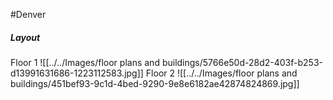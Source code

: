 #Denver 
##### Layout

Floor 1
![[../../Images/floor plans and buildings/5766e50d-28d2-403f-b253-d13991631686-1223112583.jpg]]
Floor 2
![[../../Images/floor plans and buildings/451bef93-9c1d-4bed-9290-9e8e6182ae42874824869.jpg]]